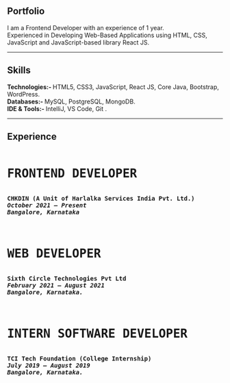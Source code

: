 ## Portfolio

I am a Frontend Developer with an experience of 1 year. <br>
Experienced in Developing Web-Based Applications using HTML, CSS, JavaScript and JavaScript-based library React JS.

---

## Skills
<b>Technologies:- </b> HTML5, CSS3, JavaScript, React JS, Core Java, Bootstrap, WordPress.<br>
<b>Databases:- </b> MySQL, PostgreSQL, MongoDB.<br>
<b>IDE & Tools:- </b> IntelliJ, VS Code, Git .

---

## Experience

<pre>
<h1>FRONTEND DEVELOPER</h1>
<b>CHKDIN (A Unit of Harlalka Services India Pvt. Ltd.)<b>
<b><i>October 2021 – Present
Bangalore, Karnataka</i></b>
<br>
<h1>WEB DEVELOPER</h1>
<b>Sixth Circle Technologies Pvt Ltd<b>
<b><i>February 2021 – August 2021
Bangalore, Karnataka.</i></b>
<br>
<h1>INTERN SOFTWARE DEVELOPER</h1>
<b>TCI Tech Foundation (College Internship)<b>
<b><i>July 2019 – August 2019
Bangalore, Karnataka.</i></b>

